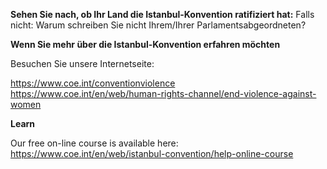 **Sehen Sie nach, ob Ihr Land die Istanbul-Konvention ratifiziert hat:**
Falls nicht: Warum schreiben Sie nicht Ihrem/Ihrer Parlamentsabgeordneten?

**Wenn Sie mehr über die Istanbul-Konvention erfahren möchten**

Besuchen Sie unsere Internetseite:

https://www.coe.int/conventionviolence
https://www.coe.int/en/web/human-rights-channel/end-violence-against-women

**Learn**

Our free on-line course is available here:
https://www.coe.int/en/web/istanbul-convention/help-online-course
